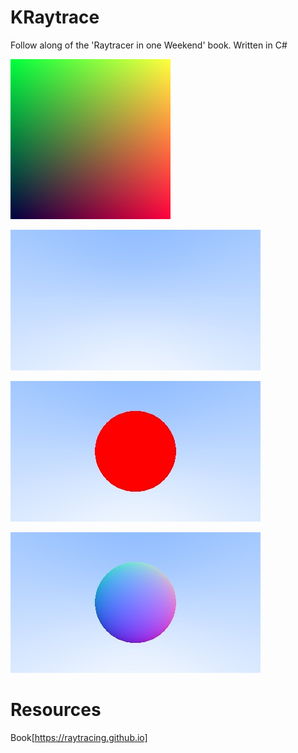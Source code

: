 # KRaytrace 
Follow along of the 'Raytracer in one Weekend' book. Written in C#

![TestImage](images/first.jpg)

![SkyColorRamp](images/colorramp.jpg)

![FirstSphere](images/redsphere.jpg)

![SurfaceNormals](images/surfnormals.jpg)

# Resources

Book[https://raytracing.github.io]